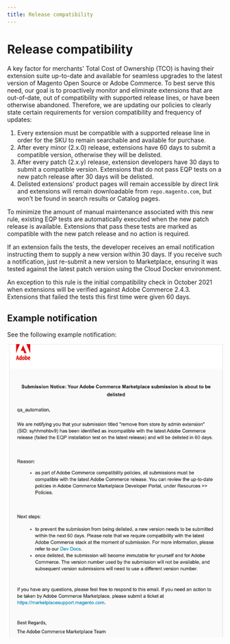 ```yaml
---
title: Release compatibility
---
```


# Release compatibility

A key factor for merchants' Total Cost of Ownership (TCO) is having their extension suite up-to-date and available for seamless upgrades to the latest version of Magento Open Source or Adobe Commerce. To best serve this need, our goal is to proactively monitor and eliminate extensions that are out-of-date, out of compatibility with supported release lines, or have been otherwise abandoned. Therefore, we are updating our policies to clearly state certain requirements for version compatibility and frequency of updates:

1. Every extension must be compatible with a supported release line in order for the SKU to remain searchable and available for purchase.
1. After every minor (2.x.0) release, extensions have 60 days to submit a compatible version, otherwise they will be delisted.
1. After every patch (2.x.y) release, extension developers have 30 days to submit a compatible version. Extensions that do not pass EQP tests on a new patch release after 30 days will be delisted.
1. Delisted extensions' product pages will remain accessible by direct link and extensions will remain downloadable from `repo.magento.com`, but won't be found in search results or Catalog pages.

To minimize the amount of manual maintenance associated with this new rule, existing EQP tests are automatically executed when the new patch release is available. Extensions that pass these tests are marked as compatible with the new patch release and no action is required.

If an extension fails the tests, the developer receives an email notification instructing them to supply a new version within 30 days. If you receive such a notification, just re-submit a new version to Marketplace, ensuring it was tested against the latest patch version using the Cloud Docker environment.

An exception to this rule is the initial compatibility check in October 2021 when extensions will be verified against Adobe Commerce 2.4.3. Extensions that failed the tests this first time were given 60 days.

## Example notification

See the following example notification:

![Example delisting notification from the marketplace](../_images/release-delisted.png)
